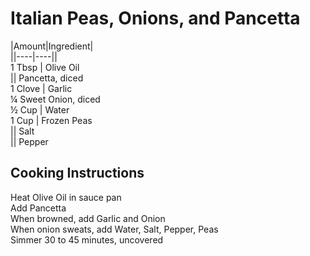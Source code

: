 # Italian Peas, Onions, and Pancetta  
  
|Amount|Ingredient|  
||----|----||  
1 Tbsp | Olive Oil  
|| Pancetta, diced  
1 Clove | Garlic  
¼ Sweet Onion, diced  
½ Cup | Water  
1 Cup | Frozen Peas  
|| Salt  
|| Pepper  
  
## Cooking Instructions  
Heat Olive Oil in sauce pan  
Add Pancetta  
When browned, add Garlic and Onion  
When onion sweats, add Water, Salt, Pepper, Peas  
Simmer 30 to 45 minutes, uncovered  
  